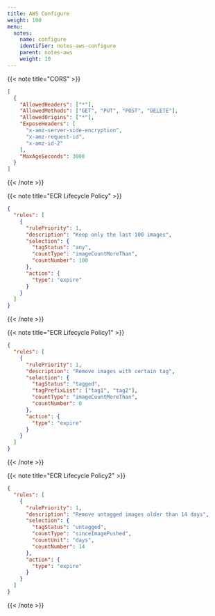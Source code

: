 ```yaml
---
title: AWS Configure
weight: 100
menu:
  notes:
    name: configure
    identifier: notes-aws-configure
    parent: notes-aws
    weight: 10
---
```


{{< note title="CORS" >}}

```json
[
  {
    "AllowedHeaders": ["*"],
    "AllowedMethods": ["GET", "PUT", "POST", "DELETE"],
    "AllowedOrigins": ["*"],
    "ExposeHeaders": [
      "x-amz-server-side-encryption",
      "x-amz-request-id",
      "x-amz-id-2"
    ],
    "MaxAgeSeconds": 3000
  }
]
```

{{< /note >}}

{{< note title="ECR Lifecycle Policy" >}}

```json
{
  "rules": [
    {
      "rulePriority": 1,
      "description": "Keep only the last 100 images",
      "selection": {
        "tagStatus": "any",
        "countType": "imageCountMoreThan",
        "countNumber": 100
      },
      "action": {
        "type": "expire"
      }
    }
  ]
}
```

{{< /note >}}

{{< note title="ECR Lifecycle Policy1" >}}

```json
{
  "rules": [
    {
      "rulePriority": 1,
      "description": "Remove images with certain tag",
      "selection": {
        "tagStatus": "tagged",
        "tagPrefixList": ["tag1", "tag2"],
        "countType": "imageCountMoreThan",
        "countNumber": 0
      },
      "action": {
        "type": "expire"
      }
    }
  ]
}
```

{{< /note >}}

{{< note title="ECR Lifecycle Policy2" >}}

```json
{
  "rules": [
    {
      "rulePriority": 1,
      "description": "Remove untagged images older than 14 days",
      "selection": {
        "tagStatus": "untagged",
        "countType": "sinceImagePushed",
        "countUnit": "days",
        "countNumber": 14
      },
      "action": {
        "type": "expire"
      }
    }
  ]
}
```

{{< /note >}}
